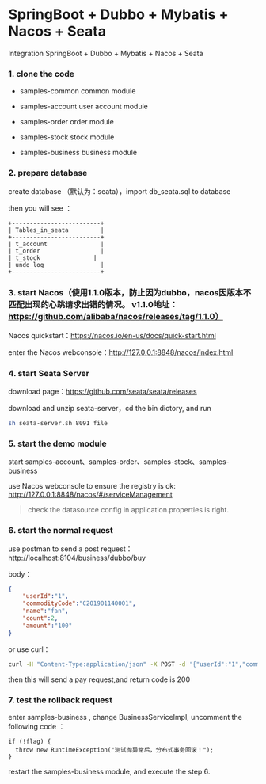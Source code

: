 # SpringBoot + Dubbo + Mybatis + Nacos + Seata

Integration SpringBoot + Dubbo + Mybatis + Nacos + Seata

### 1. clone the code

- samples-common common module

- samples-account user account module

- samples-order order module

- samples-stock stock module

- samples-business business module

### 2. prepare database

create database （默认为：seata），import db_seata.sql to database

then you will see ：

```
+-------------------------+
| Tables_in_seata         |
+-------------------------+
| t_account               |
| t_order                 |
| t_stock               |
| undo_log                |
+-------------------------+
```

### 3. start Nacos（使用1.1.0版本，防止因为dubbo，nacos因版本不匹配出现的心跳请求出错的情况。 v1.1.0地址：https://github.com/alibaba/nacos/releases/tag/1.1.0）

Nacos quickstart：https://nacos.io/en-us/docs/quick-start.html

enter the Nacos webconsole：http://127.0.0.1:8848/nacos/index.html

### 4. start Seata Server

download page：https://github.com/seata/seata/releases

download and unzip seata-server，cd the bin dictory, and run

```bash
sh seata-server.sh 8091 file
```

### 5. start the demo module

start samples-account、samples-order、samples-stock、samples-business

use Nacos webconsole to ensure the registry is ok: http://127.0.0.1:8848/nacos/#/serviceManagement

> check the datasource config in application.properties is right.

### 6. start the normal request

use postman to send a post request：http://localhost:8104/business/dubbo/buy

body：

```json
{
    "userId":"1",
    "commodityCode":"C201901140001",
    "name":"fan",
    "count":2,
    "amount":"100"
}
```

or use curl：

```bash
curl -H "Content-Type:application/json" -X POST -d '{"userId":"1","commodityCode":"C201901140001","name":"风扇","count":2,"amount":"100"}' localhost:8104/business/dubbo/buy
``` 

then this will send a pay request,and return code is 200

### 7. test the rollback request

enter samples-business , change BusinessServiceImpl, uncomment the following code ：

```
if (!flag) {
  throw new RuntimeException("测试抛异常后，分布式事务回滚！");
}
```

restart the samples-business module, and execute the step 6.
